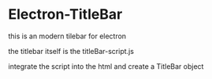 # Electron-TitleBar

this is an modern tilebar for electron

the titlebar itself is the titleBar-script.js

integrate the script into the html and create a TitleBar object

